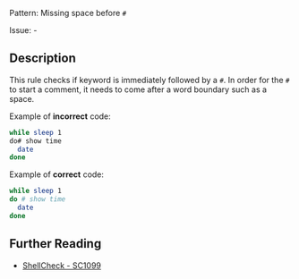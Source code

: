 Pattern: Missing space before `#`

Issue: -

## Description

This rule checks if keyword is immediately followed by a `#`. In order for the `#` to start a comment, it needs to come after a word boundary such as a space.

Example of **incorrect** code:

```sh
while sleep 1
do# show time
  date
done
```

Example of **correct** code:

```sh
while sleep 1
do # show time
  date
done
```

## Further Reading

* [ShellCheck - SC1099](https://github.com/koalaman/shellcheck/wiki/SC1099)
